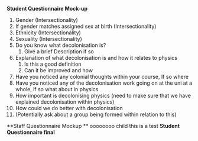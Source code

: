 **Student Questionnaire Mock-up**
 1. Gender (Intersectionality)
 2. If gender matches assigned sex at birth (Intersectionality)
 3. Ethnicity (Intersectionality)
 4. Sexuality (Intersectionality)
 5. Do you know what decolonisation is?
	 1. Give a brief Description if so
 6. Explanation of what decolonisation is and how it relates to physics
	 1. Is this a good definition
	 2. Can it be improved and how
 7.  Have you noticed any colonial thoughts within your course, If so where
 8. Have you noticed any of the decolonisation work going on at the uni at a whole, if so what about in physics
 9. How important is decolonising physics (need to make sure that we have explained decolonisation within physics)
 10. How could we do better with decolonisation
 11. (Potentially ask about a group being formed within relation to this)

**Staff Questionnaire Mockup **
oooooooo child
this is a test 
**Student Questionnaire final**
